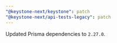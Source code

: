 ```yaml
---
"@keystone-next/keystone": patch
"@keystone-next/api-tests-legacy": patch
---
```


Updated Prisma dependencies to `2.27.0`.
